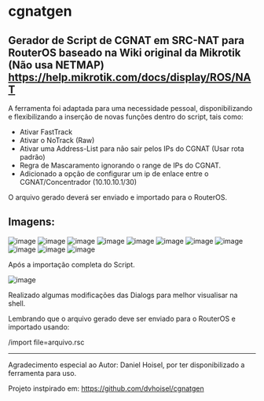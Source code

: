 # cgnatgen
Gerador de Script de CGNAT em SRC-NAT para RouterOS baseado na Wiki original da Mikrotik (Não usa NETMAP)
https://help.mikrotik.com/docs/display/ROS/NAT
---------------------------------------------

A ferramenta foi adaptada para uma necessidade pessoal, disponibilizando e flexibilizando a inserção de novas funções dentro do script, tais como:

- Ativar FastTrack
- Ativar o NoTrack (Raw)
- Ativar uma Address-List para não sair pelos IPs do CGNAT (Usar rota padrão)
- Regra de Mascaramento ignorando o range de IPs do CGNAT.
- Adicionado a opção de configurar um ip de enlace entre o CGNAT/Concentrador (10.10.10.1/30)

O arquivo gerado deverá ser enviado e importado para o RouterOS.

Imagens:
---------------------------------------------

![image](https://github.com/lerc07/cgnatgen/assets/151892038/d040d3be-9629-4b00-bc98-b84c430f14f3)
![image](https://github.com/lerc07/cgnatgen/assets/151892038/f9c09980-edab-42e0-a3d7-d25842bad82f)
![image](https://github.com/lerc07/cgnatgen/assets/151892038/070d0886-3ebd-4e2e-b4f7-393c6ccec093)
![image](https://github.com/lerc07/cgnatgen/assets/151892038/028ea525-fed2-4e01-80d3-05a7f8bed57e)
![image](https://github.com/lerc07/cgnatgen/assets/151892038/ec3d181c-851d-4965-9495-5a2479c7960e)
![image](https://github.com/lerc07/cgnatgen/assets/151892038/573d1104-5def-4450-8d17-29d2741b3e49)
![image](https://github.com/lerc07/cgnatgen/assets/151892038/a3b19a36-ca11-49ed-808e-c3836c07abd6)
![image](https://github.com/lerc07/cgnatgen/assets/151892038/22d4828a-7f5d-4539-b083-1f6f08967325)
![image](https://github.com/lerc07/cgnatgen/assets/151892038/4f72bc9a-fcec-4843-8e20-5b407375b052)
![image](https://github.com/lerc07/cgnatgen/assets/151892038/ae231b16-cbe0-4a53-9198-7f633b63e2cb)
![image](https://github.com/lerc07/cgnatgen/assets/151892038/fdac13f2-6528-49dc-8530-7a3e9ffe5f74)

Após a importação completa do Script.

![image](https://github.com/lerc07/cgnatgen/assets/151892038/3c1c620c-5388-42ca-a3cc-cf19239fd178)

Realizado algumas modificações das Dialogs para melhor visualisar na shell.

Lembrando que o arquivo gerado deve ser enviado para o RouterOS e importado usando:

/import file=arquivo.rsc

---------------------------------------------

Agradecimento especial ao Autor: Daniel Hoisel, por ter disponibilizado a ferramenta para uso. 

Projeto instpirado em: https://github.com/dvhoisel/cgnatgen 

